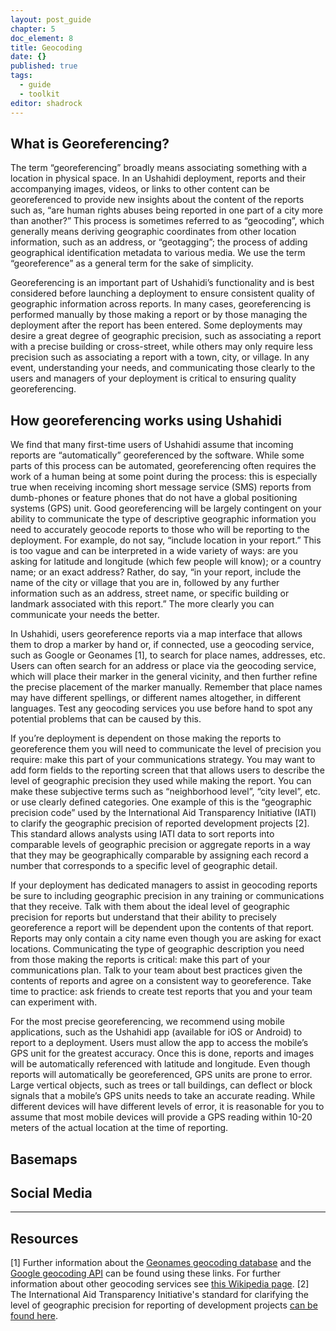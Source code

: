 ```yaml
---
layout: post_guide
chapter: 5
doc_element: 8
title: Geocoding
date: {}
published: true
tags: 
  - guide
  - toolkit
editor: shadrock
---
```


## What is Georeferencing?
The term “georeferencing” broadly means associating something with a location in physical space. In an Ushahidi deployment, reports and their accompanying images, videos, or links to other content can be georeferenced to provide new insights about the content of the reports such as, “are human rights abuses being reported in one part of a city more than another?” This process is sometimes referred to as “geocoding”, which generally means deriving geographic coordinates from other location information, such as an address, or “geotagging”; the process of adding geographical identification metadata to various media. We use the term “georeference” as a general term for the sake of simplicity. 

Georeferencing is an important part of Ushahidi’s functionality and is best considered before launching a deployment to ensure consistent quality of geographic information across reports. In many cases, georeferencing is performed manually by those making a report or by those managing the deployment after the report has been entered. Some deployments may desire a great degree of geographic precision, such as associating a report with a precise building or cross-street, while others may only require less precision such as associating a report with a town, city, or village. In any event, understanding your needs, and communicating those clearly to the users and managers of your deployment is critical to ensuring quality georeferencing. 

##  How georeferencing works using Ushahidi
We find that many first-time users of Ushahidi assume that incoming reports are “automatically” georeferenced by the software. While some parts of this process can be automated, georeferencing often requires the work of a human being at some point during the process: this is especially true when receiving incoming short message service (SMS) reports from dumb-phones or feature phones that do not have a global positioning systems (GPS) unit. Good georeferencing will be largely contingent on your ability to communicate the type of descriptive geographic information you need to accurately geocode reports to those who will be reporting to the deployment. For example, do not say, “include location in your report.” This is too vague and can be interpreted in a wide variety of ways: are you asking for latitude and longitude (which few people will know); or a country name; or an exact address? Rather, do say, “in your report, include the name of the city or village that you are in, followed by any further information such as an address, street name, or specific building or landmark associated with this report.” The more clearly you can communicate your needs the better.

In Ushahidi, users georeference reports via a map interface that allows them to drop a marker by hand or, if connected, use a geocoding service, such as Google or Geonames [1], to search for place names, addresses, etc. Users can often search for an address or place via the geocoding service, which will place their marker in the general vicinity, and then further refine the precise placement of the marker manually. Remember that place names may have different spellings, or different names altogether, in different languages. Test any geocoding services you use before hand to spot any potential problems that can be caused by this. 

If you’re deployment is dependent on those making the reports to georeference them you will need to communicate the level of precision you require: make this part of your communications strategy. You may want to add form fields to the reporting screen that that allows users to describe the level of geographic precision they used while making the report. You can make these subjective terms such as “neighborhood level”, “city level”, etc. or use clearly defined categories. One example of this is the “geographic precision code” used by the International Aid Transparency Initiative (IATI) to clarify the geographic precision of reported development projects [2]. This standard allows analysts using IATI data to sort reports into comparable levels of geographic precision or aggregate reports in a way that they may be geographically comparable by assigning each record a number that corresponds to a specific level of geographic detail.

If your deployment has dedicated managers to assist in geocoding reports be sure to including geographic precision in any training or communications that they receive. Talk with them about the ideal level of geographic precision for reports but understand that their ability to precisely georeference a report will be dependent upon the contents of that report. Reports may only contain a city name even though you are asking for exact locations. Communicating the type of geographic description you need from those making the reports is critical: make this part of your communications plan. Talk to your team about best practices given the contents of reports and agree on a consistent way to georeference. Take time to practice: ask friends to create test reports that you and your team can experiment with.  

For the most precise georeferencing, we recommend using mobile applications, such as the Ushahidi app (available for iOS or Android) to report to a deployment. Users must allow the app to access the mobile’s GPS unit for the greatest accuracy. Once this is done, reports and images will be automatically referenced with latitude and longitude. Even though reports will automatically be georeferenced, GPS units are prone to error. Large vertical objects, such as trees or tall buildings, can deflect or block signals that a mobile’s GPS units needs to take an accurate reading. While different devices will have different levels of error, it is reasonable for you to assume that most mobile devices will provide a GPS reading within 10-20 meters of the actual location at the time of reporting.

## Basemaps

## Social Media

---

## Resources
[1] Further information about the <a href="http://www.geonames.org/about.html">Geonames geocoding database</a> and the <a href="https://developers.google.com/maps/documentation/geocoding/">Google geocoding API</a> can be found using these links. For further information about other geocoding services see <a href="http://en.wikipedia.org/wiki/List_of_geocoding_systems">this Wikipedia page</a>.
[2] The International Aid Transparency Initiative's standard for clarifying the level of geographic precision for reporting of development projects <a href="http://iatistandard.org/codelists/GeographicalPrecision/">can be found here</a>. 